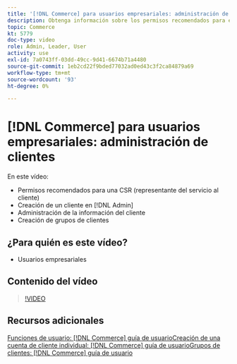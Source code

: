 ```yaml
---
title: '[!DNL Commerce] para usuarios empresariales: administración de clientes'
description: Obtenga información sobre los permisos recomendados para el servicio al cliente, la creación de un cliente en  [!DNL Admin], la administración de la información del cliente y la creación de grupos de clientes.
topic: Commerce
kt: 5779
doc-type: video
role: Admin, Leader, User
activity: use
exl-id: 7a0743ff-03dd-49cc-9d41-6674b71a4480
source-git-commit: 1eb2cd22f9bded77032ad0ed43c3f2ca84879a69
workflow-type: tm+mt
source-wordcount: '93'
ht-degree: 0%

---
```


# [!DNL Commerce] para usuarios empresariales: administración de clientes

En este vídeo:

- Permisos recomendados para una CSR (representante del servicio al cliente)
- Creación de un cliente en [!DNL Admin]
- Administración de la información del cliente
- Creación de grupos de clientes

## ¿Para quién es este vídeo?

- Usuarios empresariales

## Contenido del vídeo

>[!VIDEO](https://video.tv.adobe.com/v/36189?quality=12&learn=on)

## Recursos adicionales

[Funciones de usuario:  [!DNL Commerce] guía ](https://docs.magento.com/user-guide/system/permissions-user-roles.html)
[de usuarioCreación de una cuenta de cliente individual:  [!DNL Commerce] guía de ](https://docs.magento.com/user-guide/customers/account-create.html)
[usuarioGrupos de clientes:  [!DNL Commerce] guía de usuario](https://docs.magento.com/user-guide/customers/customer-groups.html)
